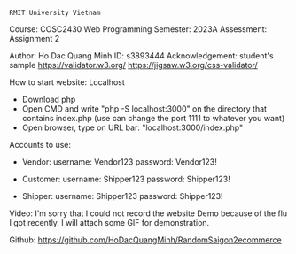     RMIT University Vietnam
  Course: COSC2430 Web Programming
  Semester: 2023A
  Assessment: Assignment 2

  
  Author: Ho Dac Quang Minh
  ID: s3893444
  Acknowledgement:  student's sample
                    https://validator.w3.org/
                    https://jigsaw.w3.org/css-validator/ 

How to start website:
Localhost
- Download php
- Open CMD and write "php -S localhost:3000" on the directory that contains index.php (use can change the port 1111 to whatever you want)
- Open browser, type on URL bar: "localhost:3000/index.php"

Accounts to use:

- Vendor:
username: Vendor123
password: Vendor123!

- Customer:
username: Shipper123
password: Shipper123!

- Shipper:
username: Shipper123
password: Shipper123!

Video: I'm sorry that I could not record the website Demo because of the flu I got recently. I will attach some GIF for demonstration.

Github: https://github.com/HoDacQuangMinh/RandomSaigon2ecommerce


